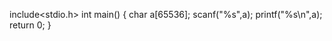 include<stdio.h>
int main()
  {
  char a[65536];
  scanf("%s",a);
  printf("%s\n",a);
  return 0;
  }
